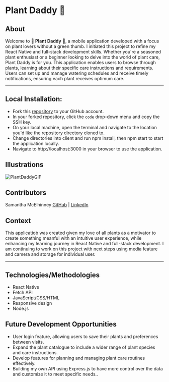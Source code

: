 # Plant Daddy 🌱

## About

Welcome to 🌱 **Plant Daddy** 🌱, a mobile application developed with a focus on plant lovers without a green thumb. I initiated this project to refine my React Native and full-stack development skills. Whether you're a seasoned plant enthusiast or a beginner looking to delve into the world of plant care, Plant Daddy is for you. This application enables users to browse through plants, learning about their specific care instructions and requirements. Users can set up and manage watering schedules and receive timely notifications, ensuring each plant receives optimum care. 

---

## Local Installation:
- Fork this [repository](git@github.com:SamanthaMcElhinney/plant-daddy.git) to your GitHub account.
- In your forked repository, click the `code` drop-down menu and copy the SSH key.
- On your local machine, open the terminal and navigate to the location you'd like the repository directory cloned to.
- Change directories into client and run npm install, then npm start to start the application locally.
- Navigate to http://localhost:3000 in your browser to use the application.

## Illustrations
![PlantDaddyGIF](https://github.com/SamanthaMcElhinney/plant-daddy/assets/115356592/ff92d45d-417e-4a0d-898a-1c519f59dfc0)

## Contributors
Samantha McElhinney [GitHub](https://github.com/samanthamcelhinney) | [LinkedIn](https://www.linkedin.com/in/samantha-mcelhinney/)

## Context
This applicatiob was created given my love of all plants as a motivator to create something meanful with an intuitive user experience, while enhancing my learning journey in React Native and full-stack development. I am continuing to work on this project with next steps using media feature and camera and storage for individual user.

---

## Technologies/Methodologies
- React Native 
- Fetch API
- JavaScript/CSS/HTML
- Responsive design
- Node.js

## Future Development Opportunities
- User login feature, allowing users to save their plants and preferences between visits.
- Expand the plant catalogue to include a wider range of plant species and care instructions.
- Develop features for planning and managing plant care routines effectively.
- Building my own API using Express.js to have more control over the data and customize it to meet specific needs..
